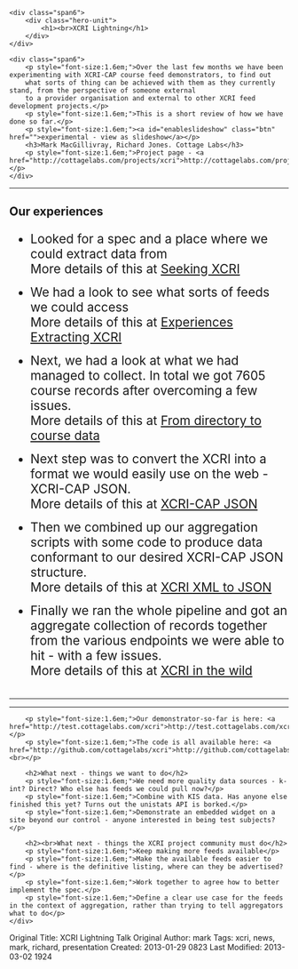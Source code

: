 <script type="text/javascript">
jQuery(document).ready(function () {
var slideshow = function(event) {
      event ? event.preventDefault() : "";
      $('#enableslideshow').hide();
      $('#topstrap').hide();
      $('hr').hide();
      $('#bottom').hide();
      $('#home').before('<div class="hint">use space bar, arrow keys, or swipes (on touchscreens) to navigate</div>');
$('.step').css({
        width: '900px',
        'font-size': '1em',
        'min-height': '500px',
        'background-color': 'white',
        'margin-left': '700px',
        display: 'block',
        padding: '40px 60px',
        'border-radius': '10px',
        'box-shadow': '0 2px 6px rgba(0, 0, 0, .1)',
        border: '1px solid rgba(0, 0, 0, .3)',
        color: 'rgb(102, 102, 102)',
        'text-shadow': '0 2px 2px rgba(0, 0, 0, .1)',
        'letter-spacing': '-1px',
        '-webkit-box-sizing': 'border-box',
        '-moz-box-sizing': 'border-box',
        '-ms-box-sizing': 'border-box',
        '-o-box-sizing': 'border-box',
        'box-sizing': 'border-box',
        '-webkit-transition': 'opacity 1s',
        '-moz-transition': 'opacity 1s',
        '-ms-transition': 'opacity 1s',
        '-o-transition': 'opacity 1s',
        transition: 'opacity 1s'
})
$('.hint').css({
        background: '#333',
        color: '#fff',
        'text-align': 'right',
        padding: '10px',
        'z-index': '100',
        '-webkit-transform': 'translateY(400px)',
        '-moz-transform':    'translateY(400px)',
        '-ms-transform':     'translateY(400px)',
        '-o-transform':      'translateY(400px)',
        transform:         'translateY(400px)',
        '-webkit-transition': 'opacity 1s, -webkit-transform 0.5s 1s',
        '-moz-transition':    'opacity 1s,    -moz-transform 0.5s 1s',
        '-ms-transition':     'opacity 1s,     -ms-transform 0.5s 1s',
        '-o-transition':      'opacity 1s,      -o-transform 0.5s 1s',
        transition:         'opacity 1s,         transform 0.5s 1s'
})
$('.not-supported .step').css({
        position: 'relative',
        opacity: 1,
        margin: '20px auto'
})
      $('div.content').css({ "margin-top": "-40px"});
      $('#article').jmpress();
//$('.step:not(.active)').css({opacity: '0.3'});
};
$('#enableslideshow').bind('click',slideshow)
})
</script>

<div id="home" class="step row-fluid">

    <div class="span6">
        <div class="hero-unit">
            <h1><br>XCRI Lightning</h1>
        </div>
    </div>

    <div class="span6">
        <p style="font-size:1.6em;">Over the last few months we have been experimenting with XCRI-CAP course feed demonstrators, to find out 
        what sorts of thing can be achieved with them as they currently stand, from the perspective of someone external 
        to a provider organisation and external to other XCRI feed development projects.</p>
        <p style="font-size:1.6em;">This is a short review of how we have done so far.</p>
        <p style="font-size:1.6em;"><a id="enableslideshow" class="btn" href="">experimental - view as slideshow</a></p>
        <h3>Mark MacGillivray, Richard Jones. Cottage Labs</h3>
        <p style="font-size:1.6em;">Project page - <a href="http://cottagelabs.com/projects/xcri">http://cottagelabs.com/projects/xcri</a></p>
    </div>

</div>


<hr></hr>


<div class="step row-fluid" data-x="1000">
    <div class="span12">
        <h2>Our experiences</h2>
        <p>
        <ul style="font-size:1.6em;">
        <li style="padding-bottom:15px;">Looked for a spec and a place where we could extract data from<br>
        More details of this at <a href="http://cottagelabs.com/news/seeking-xcri">Seeking XCRI</a></li>
        <li style="padding-bottom:15px;">We had a look to see what sorts of feeds we could access<br>
        More details of this at <a href="http://cottagelabs.com/news/experiences-extracting-xcri">Experiences Extracting XCRI</a></li>
        <li style="padding-bottom:15px;">Next, we had a look at what we had managed to collect. In total we got 7605 course records after overcoming a few issues.<br>
        More details of this at <a href="http://cottagelabs.com/news/from-directory-to-course-data">From directory to course data</a></li>
        <li style="padding-bottom:15px;">Next step was to convert the XCRI into a format we would easily use on the web - XCRI-CAP JSON.<br>
        More details of this at <a href="http://cottagelabs.com/news/xcri-cap-json">XCRI-CAP JSON</a></li>
        <li style="padding-bottom:15px;">Then we combined up our aggregation scripts with some code to produce data conformant to our desired XCRI-CAP JSON structure.<br>
        More details of this at <a href="http://cottagelabs.com/news/xcri-xml-to-json">XCRI XML to JSON</a></li>
        <li style="padding-bottom:15px;">Finally we ran the whole pipeline and got an aggregate collection of records together from the various 
        endpoints we were able to hit - with a few issues.<br>
        More details of this at <a href="http://cottagelabs.com/news/xcri-in-the-wild">XCRI in the wild</a></li>
        </ul>
        </p>
    </div>
</div>


<hr></hr>


<hr></hr>


<div class="step row-fluid" data-x="2000">
    <div class="span12">

        <p style="font-size:1.6em;">Our demonstrator-so-far is here: <a href="http://test.cottagelabs.com/xcri">http://test.cottagelabs.com/xcri</a></p>
        <p style="font-size:1.6em;">The code is all available here: <a href="http://github.com/cottagelabs/xcri">http://github.com/cottagelabs/xcri</a><br></p>

        <h2>What next - things we want to do</h2>
        <p style="font-size:1.6em;">We need more quality data sources - k-int? Direct? Who else has feeds we could pull now?</p>
        <p style="font-size:1.6em;">Combine with KIS data. Has anyone else finished this yet? Turns out the unistats API is borked.</p>
        <p style="font-size:1.6em;">Demonstrate an embedded widget on a site beyond our control - anyone interested in being test subjects?</p>
        
        <h2><br>What next - things the XCRI project community must do</h2>
        <p style="font-size:1.6em;">Keep making more feeds available</p>
        <p style="font-size:1.6em;">Make the available feeds easier to find - where is the definitive listing, where can they be advertised?</p>
        <p style="font-size:1.6em;">Work together to agree how to better implement the spec.</p>
        <p style="font-size:1.6em;">Define a clear use case for the feeds in the context of aggregation, rather than trying to tell aggregators what to do</p>
    </div>
</div>





Original Title: XCRI Lightning Talk
Original Author: mark
Tags: xcri, news, mark, richard, presentation
Created: 2013-01-29 0823
Last Modified: 2013-03-02 1924
